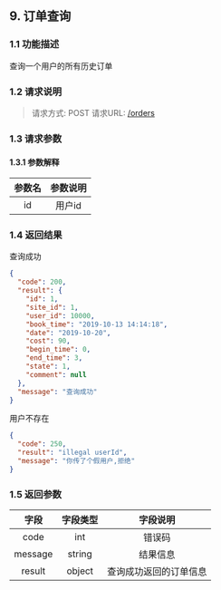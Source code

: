 ## 9. 订单查询
### 1.1 功能描述
查询一个用户的所有历史订单
### 1.2 请求说明
> 请求方式: POST
  请求URL: [/orders](https://ecnuer996.cn/MeetHere/api/orders)
### 1.3 请求参数
#### 1.3.1 参数解释
参数名      |   参数说明
:----------:|:---------:
id   |  用户id

### 1.4 返回结果
查询成功
```json
{
  "code": 200,
  "result": {
    "id": 1,
    "site_id": 1,
    "user_id": 10000,
    "book_time": "2019-10-13 14:14:18",
    "date": "2019-10-20",
    "cost": 90,
    "begin_time": 0,
    "end_time": 3,
    "state": 1,
    "comment": null
  },
  "message": "查询成功"
}
```
用户不存在
````json
{
  "code": 250,
  "result": "illegal userId",
  "message": "你传了个假用户,拒绝"
}
````

### 1.5 返回参数
字段       |字段类型       |字段说明
:----------:|:---------:|:---------:
code     | int        | 错误码
message    | string       | 结果信息
result      | object       | 查询成功返回的订单信息

